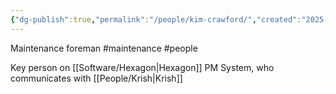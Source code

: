 ```yaml
---
{"dg-publish":true,"permalink":"/people/kim-crawford/","created":"2025-01-07T08:44:45.318-06:00"}
---
```


Maintenance foreman
#maintenance
#people

Key person on [[Software/Hexagon\|Hexagon]] PM System, who communicates with [[People/Krish\|Krish]]